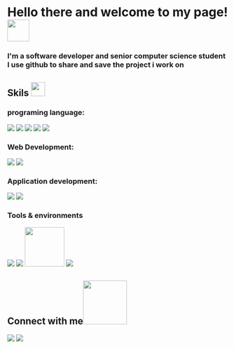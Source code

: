 <h1 >Hello there and welcome to my page! <img src="https://media.giphy.com/media/hvRJCLFzcasrR4ia7z/giphy.gif" width=50></h1>
<h3>
I'm a software developer and senior computer science student I use github to share and save the project i work on 
</h3>

<h2>Skils <img src = "https://media2.giphy.com/media/QssGEmpkyEOhBCb7e1/giphy.gif?cid=ecf05e47a0n3gi1bfqntqmob8g9aid1oyj2wr3ds3mg700bl&rid=giphy.gif" width = 32px> </h2>
<div align="left"> <h3>programing language: </h3>
<img src="https://img.icons8.com/color/48/null/c-plus-plus-logo.png"/>
<img src="https://img.icons8.com/color/48/null/python--v1.png"/>
<img src="https://img.icons8.com/offices/30/null/php-logo.png"/>
<img src="https://img.icons8.com/color/48/null/javascript--v1.png"/>
<img src="https://img.icons8.com/color/48/null/mysql-logo.png"/></div>
<div align="left">
<h3>Web Development: </h3>
  <img src="https://img.icons8.com/fluency/48/null/html-5.png"/>
  <img src="https://img.icons8.com/color/48/null/css3.png"/>
</div>
<div align="left">
<h3>Application development: </h3>
  <img src="https://img.icons8.com/color/48/null/flutter.png"/>
  <img src="https://img.icons8.com/color/48/null/dart.png"/>
</div>
<div align="left">
<h3>Tools & environments </h3>
  <img src="https://img.icons8.com/color/48/null/visual-studio-code-2019.png"/>
  <img src="https://img.icons8.com/fluency/48/null/sublime-text.png"/>
  <img src="https://upload.wikimedia.org/wikipedia/commons/0/05/Scikit_learn_logo_small.svg" width="90"/>
  <img src="https://img.icons8.com/color/48/null/git.png"/>
  
  
</div>




<h2> Connect with me<img src="https://media.giphy.com/media/L5LRkP5bUDFiZee7w2/giphy.gif" width="100" style="border:0; border:none; outline: none;"> </h2>
<a href="https://www.linkedin.com/in/nouf-alharthi-56271a249"><img src="https://img.icons8.com/fluency/48/null/linkedin.png"/></a> 
  
<a href="mailto:noufalharthi2000@gmail.com">
 <img src="https://img.icons8.com/color/48/null/apple-mail.png"/></a>
</a>




